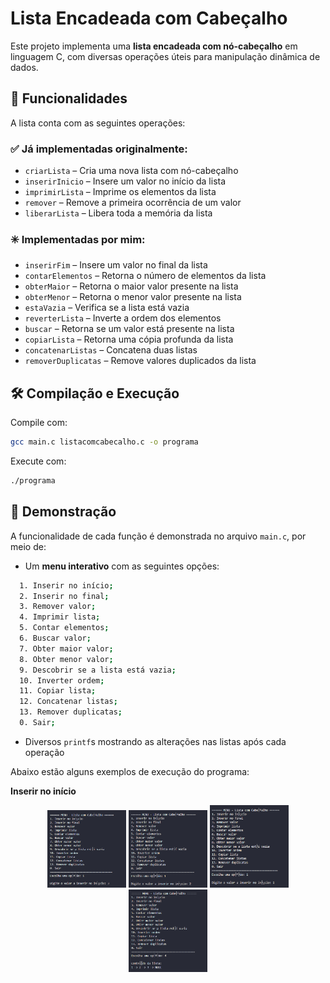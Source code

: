# Lista Encadeada com Cabeçalho

Este projeto implementa uma **lista encadeada com nó-cabeçalho** em linguagem C, com diversas operações úteis para manipulação dinâmica de dados.

## 🧠 Funcionalidades

A lista conta com as seguintes operações:

### ✅ Já implementadas originalmente:
- `criarLista` – Cria uma nova lista com nó-cabeçalho
- `inserirInicio` – Insere um valor no início da lista
- `imprimirLista` – Imprime os elementos da lista
- `remover` – Remove a primeira ocorrência de um valor
- `liberarLista` – Libera toda a memória da lista

### ✳️ Implementadas por mim:
- `inserirFim` – Insere um valor no final da lista
- `contarElementos` – Retorna o número de elementos da lista
- `obterMaior` – Retorna o maior valor presente na lista
- `obterMenor` – Retorna o menor valor presente na lista
- `estaVazia` – Verifica se a lista está vazia
- `reverterLista` – Inverte a ordem dos elementos
- `buscar` – Retorna se um valor está presente na lista
- `copiarLista` – Retorna uma cópia profunda da lista
- `concatenarListas` – Concatena duas listas
- `removerDuplicatas` – Remove valores duplicados da lista

## 🛠️ Compilação e Execução

Compile com:

```bash
gcc main.c listacomcabecalho.c -o programa
```

Execute com:

```bash
./programa
```

## 🧪 Demonstração

A funcionalidade de cada função é demonstrada no arquivo `main.c`, por meio de:

- Um **menu interativo** com as seguintes opções:

```bash
  1. Inserir no início;
  2. Inserir no final;
  3. Remover valor;
  4. Imprimir lista;
  5. Contar elementos;
  6. Buscar valor;
  7. Obter maior valor;
  8. Obter menor valor;
  9. Descobrir se a lista está vazia;
  10. Inverter ordem;
  11. Copiar lista;
  12. Concatenar listas;
  13. Remover duplicatas;
  0. Sair;
```

- Diversos `printf`s mostrando as alterações nas listas após cada operação

Abaixo estão alguns exemplos de execução do programa:

**Inserir no início**
<p align="center">
  <img src="img/inserirInicio01.png" width="25%" />
  <img src="img/inserirInicio02.png" width="25%" />
  <img src="img/inserirInicio03.png" width="25%" />
  <img src="img/inserirInicio04.png" width="25%" />
</p>

